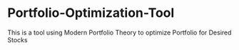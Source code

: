# Portfolio-Optimization-Tool

This is a tool using Modern Portfolio Theory to optimize Portfolio for Desired Stocks
